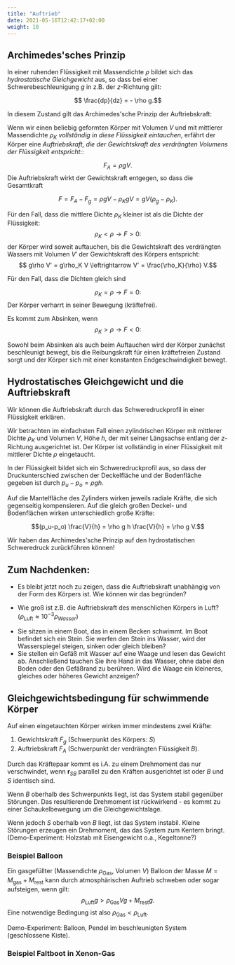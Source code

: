 ```yaml
---
title: "Auftrieb"
date: 2021-05-16T12:42:17+02:00
weight: 10
---
```

## Archimedes'sches Prinzip
In einer ruhenden Flüssigkeit mit Massendichte $\rho$ bildet sich 
das _hydrostatische Gleichgewicht_ aus, so dass bei einer 
Schwerebeschleunigung $g$ in z.B. der $z$-Richtung gilt:

$$ \frac{dp}{dz} = - \rho g.$$

In diesem Zustand gilt das Archimedes'sche Prinzip der Auftriebskraft:

Wenn wir einen beliebig geformten Körper mit Volumen $V$ und  mit mittlerer
Massendichte $\rho_K$ *vollständig in diese Flüssigkeit eintauchen*, erfährt
der Körper eine *Auftriebskraft, die der Gewichtskraft des
verdrängten Volumens der Flüssigkeit entspricht*::

$$ F_A = \rho  g V.$$
Die Auftriebskraft wirkt der Gewichtskraft entgegen, so dass
die Gesamtkraft

$$ F = F_A - F_g = \rho g V - \rho_K g V = gV(\rho_g-\rho_K).$$

Für den Fall, dass die mittlere Dichte $\rho_K$ kleiner
ist als die Dichte der Flüssigkeit: 
$$ \rho_K< \rho \rightarrow F>0:$$
der Körper wird soweit auftauchen, bis die
Gewichtskraft des verdrängten 
Wassers mit Volumen $V'$ der Gewichtskraft des Körpers entspricht:
$$ g\rho V'  = g\rho_K V \leftrightarrow V' = \frac{\rho_K}{\rho} V.$$

Für den Fall, dass die Dichten  gleich sind

$$ \rho_K = \rho\rightarrow F=0:$$
Der  Körper verharrt in seiner Bewegung (kräftefrei).


Es kommt zum Absinken, wenn
$$ \rho_K > \rho \rightarrow F<0:$$

 Sowohl beim Absinken als auch beim Auftauchen wird
der Körper zunächst beschleunigt bewegt, bis die Reibungskraft für einen kräftefreien
Zustand sorgt und der Körper sich mit einer konstanten Endgeschwindigkeit bewegt. 



## Hydrostatisches Gleichgewicht und die Auftriebskraft
Wir können die Auftriebskraft durch das Schweredruckprofil in einer Flüssigkeit
erklären.

Wir betrachten im einfachsten Fall einen zylindrischen Körper 
mit mittlerer Dichte $\rho_K$ und Volumen $V$, Höhe $h$, der mit seiner Längsachse
entlang der $z$-Richtung ausgerichtet ist. Der Körper ist vollständig in einer Flüssigkeit
mit mittlerer Dichte $\rho$ eingetaucht. 

In der Flüssigkeit bildet sich ein Schweredruckprofil aus, so dass der Druckunterschied 
zwischen der Deckelfläche und der Bodenfläche gegeben ist durch $p_u - p_o = \rho g h$.

Auf die Mantelfläche des Zylinders wirken jeweils radiale Kräfte, die sich gegenseitig kompensieren.
Auf die gleich großen Deckel- und Bodenflächen wirken unterschiedlich große Kräfte:

$$(p_u-p_o) \frac{V}{h} = \rho g h \frac{V}{h} = \rho g V.$$

Wir haben das Archimedes'sche Prinzip auf den hydrostatischen Schweredruck zurückführen können!


## Zum Nachdenken:
   * Es bleibt jetzt noch zu zeigen, dass die Auftriebskraft unabhängig von der Form des Körpers ist. 
     Wie können wir das begründen?
   + Wie groß ist z.B. die Auftriebskraft des menschlichen Körpers in Luft?  ($\rho_\mathrm{Luft}\approx 10^{-3} \rho_{Wasser}$)
   * Sie sitzen in einem Boot, das in einem Becken schwimmt. Im Boot befindet sich ein Stein. Sie werfen den Stein ins Wasser, 
      wird der Wasserspiegel steigen, sinken oder gleich bleiben?
   * Sie stellen ein Gefäß mit Wasser auf eine Waage und lesen das Gewicht ab. Anschließend tauchen Sie ihre Hand in das
Wasser, ohne dabei den Boden oder den Gefäßrand zu berühren. Wird die Waage ein kleineres, gleiches oder höheres Gewicht anzeigen?

## Gleichgewichtsbedingung für schwimmende Körper
Auf einen eingetauchten Körper wirken immer mindestens zwei Kräfte: 
   1. Gewichtskraft $F_g$ (Schwerpunkt des Körpers: $S$)
   2. Auftriebskraft $F_A$ (Schwerpunkt der verdrängten Flüssigkeit $B$).


Durch das Kräftepaar kommt es i.A. zu einem Drehmoment 
das nur verschwindet, wenn $\mathbf{r}_{SB}$ parallel zu den Kräften ausgerichtet ist oder $B$ und $S$ identisch sind.


Wenn $B$ oberhalb des Schwerpunkts liegt, ist das System stabil gegenüber Störungen. Das resultierende Drehmoment 
ist rückwirkend - es kommt zu einer Schaukelbewegung um die Gleichgewichtslage.

Wenn jedoch $S$ oberhalb von $B$ liegt, ist das System instabil. Kleine Störungen erzeugen ein Drehmoment, das das System
zum Kentern bringt.
(Demo-Experiment: Holzstab mit Eisengewicht o.a., Kegeltonne?)

### Beispiel Balloon
Ein gasgefüllter (Massendichte $\rho_\mathrm{Gas}$, Volumen $V$) 
Balloon der Masse $M=M_\mathrm{gas} + M_\mathrm{rest}$ kann durch atmosphärischen Auftrieb 
schweben oder sogar aufsteigen, wenn gilt:
$$\rho_\mathrm{Luft} g > \rho_\mathrm{Gas} V g + M_\mathrm{rest} g.$$
Eine notwendige Bedingung ist also $\rho_\mathrm{Gas}<\rho_\mathrm{Luft}$. 

Demo-Experiment: Balloon, Pendel im beschleunigten System (geschlossene Kiste).

### Beispiel Faltboot in Xenon-Gas





